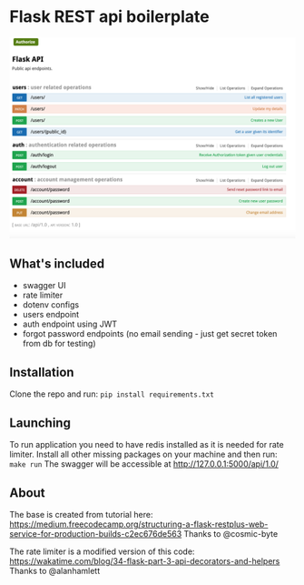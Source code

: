 # Flask REST api boilerplate

![Preview](preview.png "Preview")

## What's included
- swagger UI
- rate limiter
- dotenv configs
- users endpoint
- auth endpoint using JWT
- forgot password endpoints (no email sending - just get secret token from db for testing)

## Installation

Clone the repo and run:
`pip install requirements.txt`

## Launching

To run application you need to have redis installed as it is needed for rate limiter.
Install all other missing packages on your machine and then run:
`make run`
The swagger will be accessible at http://127.0.0.1:5000/api/1.0/

## About

The base is created from tutorial here:
https://medium.freecodecamp.org/structuring-a-flask-restplus-web-service-for-production-builds-c2ec676de563
Thanks to @cosmic-byte

The rate limiter is a modified version of this code:
https://wakatime.com/blog/34-flask-part-3-api-decorators-and-helpers
Thanks to @alanhamlett
